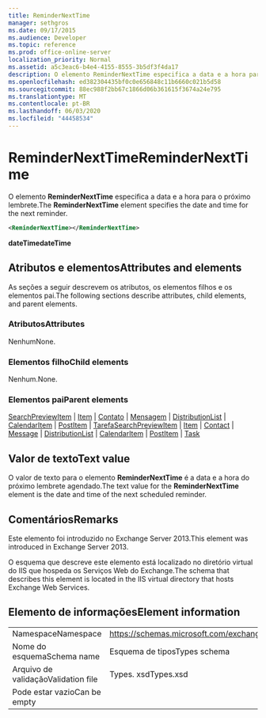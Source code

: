 ```yaml
---
title: ReminderNextTime
manager: sethgros
ms.date: 09/17/2015
ms.audience: Developer
ms.topic: reference
ms.prod: office-online-server
localization_priority: Normal
ms.assetid: a5c3eac6-b4e4-4155-8555-3b5df3f4da17
description: O elemento ReminderNextTime especifica a data e a hora para o próximo lembrete.
ms.openlocfilehash: ed382304435bf0c0e656848c11b6660c021b5d58
ms.sourcegitcommit: 88ec988f2bb67c1866d06b361615f3674a24e795
ms.translationtype: MT
ms.contentlocale: pt-BR
ms.lasthandoff: 06/03/2020
ms.locfileid: "44458534"
---
```

# <a name="remindernexttime"></a><span data-ttu-id="c1c43-103">ReminderNextTime</span><span class="sxs-lookup"><span data-stu-id="c1c43-103">ReminderNextTime</span></span>

<span data-ttu-id="c1c43-104">O elemento **ReminderNextTime** especifica a data e a hora para o próximo lembrete.</span><span class="sxs-lookup"><span data-stu-id="c1c43-104">The **ReminderNextTime** element specifies the date and time for the next reminder.</span></span> 
  
```XML
<ReminderNextTime></ReminderNextTime>
```

 <span data-ttu-id="c1c43-105">**dateTime**</span><span class="sxs-lookup"><span data-stu-id="c1c43-105">**dateTime**</span></span>
## <a name="attributes-and-elements"></a><span data-ttu-id="c1c43-106">Atributos e elementos</span><span class="sxs-lookup"><span data-stu-id="c1c43-106">Attributes and elements</span></span>

<span data-ttu-id="c1c43-107">As seções a seguir descrevem os atributos, os elementos filhos e os elementos pai.</span><span class="sxs-lookup"><span data-stu-id="c1c43-107">The following sections describe attributes, child elements, and parent elements.</span></span>
  
### <a name="attributes"></a><span data-ttu-id="c1c43-108">Atributos</span><span class="sxs-lookup"><span data-stu-id="c1c43-108">Attributes</span></span>

<span data-ttu-id="c1c43-109">Nenhum</span><span class="sxs-lookup"><span data-stu-id="c1c43-109">None.</span></span>
  
### <a name="child-elements"></a><span data-ttu-id="c1c43-110">Elementos filho</span><span class="sxs-lookup"><span data-stu-id="c1c43-110">Child elements</span></span>

<span data-ttu-id="c1c43-111">Nenhum.</span><span class="sxs-lookup"><span data-stu-id="c1c43-111">None.</span></span>
  
### <a name="parent-elements"></a><span data-ttu-id="c1c43-112">Elementos pai</span><span class="sxs-lookup"><span data-stu-id="c1c43-112">Parent elements</span></span>

<span data-ttu-id="c1c43-113">[SearchPreviewItem](searchpreviewitem.md)  |  [Item](item.md)  |  [Contato](contact.md)  |  [Mensagem](message-ex15websvcsotherref.md)  |  [DistributionList](distributionlist.md)  |  [CalendarItem](calendaritem.md)  |  [PostItem](postitem.md)  |  [Tarefa](task.md)</span><span class="sxs-lookup"><span data-stu-id="c1c43-113">[SearchPreviewItem](searchpreviewitem.md) | [Item](item.md) | [Contact](contact.md) | [Message](message-ex15websvcsotherref.md) | [DistributionList](distributionlist.md) | [CalendarItem](calendaritem.md) | [PostItem](postitem.md) | [Task](task.md)</span></span>
  
## <a name="text-value"></a><span data-ttu-id="c1c43-114">Valor de texto</span><span class="sxs-lookup"><span data-stu-id="c1c43-114">Text value</span></span>

<span data-ttu-id="c1c43-115">O valor de texto para o elemento **ReminderNextTime** é a data e a hora do próximo lembrete agendado.</span><span class="sxs-lookup"><span data-stu-id="c1c43-115">The text value for the **ReminderNextTime** element is the date and time of the next scheduled reminder.</span></span> 
  
## <a name="remarks"></a><span data-ttu-id="c1c43-116">Comentários</span><span class="sxs-lookup"><span data-stu-id="c1c43-116">Remarks</span></span>

<span data-ttu-id="c1c43-117">Este elemento foi introduzido no Exchange Server 2013.</span><span class="sxs-lookup"><span data-stu-id="c1c43-117">This element was introduced in Exchange Server 2013.</span></span>
  
<span data-ttu-id="c1c43-118">O esquema que descreve este elemento está localizado no diretório virtual do IIS que hospeda os Serviços Web do Exchange.</span><span class="sxs-lookup"><span data-stu-id="c1c43-118">The schema that describes this element is located in the IIS virtual directory that hosts Exchange Web Services.</span></span>
  
## <a name="element-information"></a><span data-ttu-id="c1c43-119">Elemento de informações</span><span class="sxs-lookup"><span data-stu-id="c1c43-119">Element information</span></span>

|||
|:-----|:-----|
|<span data-ttu-id="c1c43-120">Namespace</span><span class="sxs-lookup"><span data-stu-id="c1c43-120">Namespace</span></span>  <br/> |https://schemas.microsoft.com/exchange/services/2006/types  <br/> |
|<span data-ttu-id="c1c43-121">Nome do esquema</span><span class="sxs-lookup"><span data-stu-id="c1c43-121">Schema name</span></span>  <br/> |<span data-ttu-id="c1c43-122">Esquema de tipos</span><span class="sxs-lookup"><span data-stu-id="c1c43-122">Types schema</span></span>  <br/> |
|<span data-ttu-id="c1c43-123">Arquivo de validação</span><span class="sxs-lookup"><span data-stu-id="c1c43-123">Validation file</span></span>  <br/> |<span data-ttu-id="c1c43-124">Types. xsd</span><span class="sxs-lookup"><span data-stu-id="c1c43-124">Types.xsd</span></span>  <br/> |
|<span data-ttu-id="c1c43-125">Pode estar vazio</span><span class="sxs-lookup"><span data-stu-id="c1c43-125">Can be empty</span></span>  <br/> ||
   

